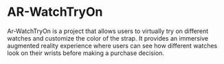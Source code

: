 # AR-WatchTryOn
Ar-WatchTryOn is a project that allows users to virtually try on different watches and customize the color of the strap. It provides an immersive augmented reality experience where users can see how different watches look on their wrists before making a purchase decision.
